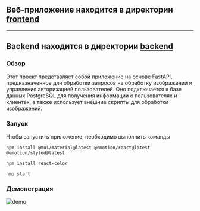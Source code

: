 ## Веб-приложение находится в директории [frontend](../main/frontend)
---
## Backend находится в директории [backend](../main/backend)

### Обзор
Этот проект представляет собой приложение на основе FastAPI, предназначенное для обработки запросов на обработку изображений и управления авторизацией пользователей. Оно подключается к базе данных PostgreSQL для получения информации о пользователях и клиентах, а также использует внешние скрипты для обработки изображений.

### Запуск

Чтобы запустить приложение, необходимо выполнить команды 

```
npm install @mui/material@latest @emotion/react@latest @emotion/styled@latest

npm install react-color

nmp start
```

### Демонстрация
![demo](https://github.com/PouLou111/gazprom_hack/assets/145618235/75d593e3-5f42-4244-8c20-3d4b9b94c032)

